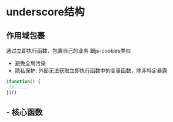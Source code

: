 # underscore结构

## 作用域包裹

通过立即执行函数，包裹自己的业务 跟js-cookies类似

- 避免全局污染
- 隐私保护: 外部无法获取立即执行函数中的变量函数，除非特定暴露

 ```javascript
(function() {
  // ....
})()

 ```

 ## - 核心函数

 
